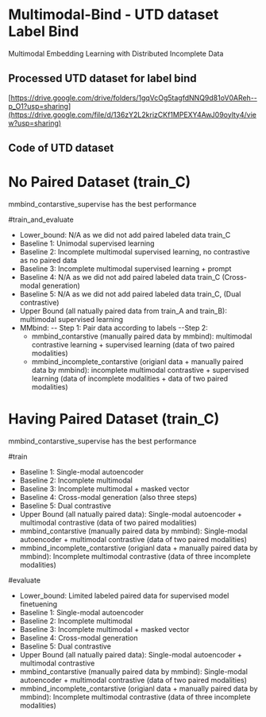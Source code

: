 # Multimodal-Bind - UTD dataset Label Bind
Multimodal Embedding Learning with Distributed Incomplete Data

## Processed UTD dataset for label bind
[https://drive.google.com/drive/folders/1gqVcOg5tagfdNNQ9d81oV0AReh--p_O1?usp=sharing](https://drive.google.com/file/d/136zY2L2krizCKf1MPEXY4AwJ09oylty4/view?usp=sharing)

## Code of UTD dataset

# No Paired Dataset (train_C)
mmbind_contarstive_supervise has the best performance

#train_and_evaluate
- Lower_bound: N/A as we did not add paired labeled data train_C
- Baseline 1: Unimodal supervised learning 
- Baseline 2: Incomplete multimodal supervised learning, no contrastive as no paired data
- Baseline 3: Incomplete multimodal supervised learning + prompt
- Baseline 4: N/A as we did not add paired labeled data train_C (Cross-modal generation)
- Baseline 5: N/A as we did not add paired labeled data train_C, (Dual contrastive)
- Upper Bound (all natually paired data from train_A and train_B): multimodal supervised learning
- MMbind:
  -- Step 1: Pair data according to labels
  --Step 2:
    * mmbind_contarstive (manually paired data by mmbind): multimodal contrastive learning + supervised learning (data of two paired modalities)
    * mmbind_incomplete_contarstive (origianl data + manually paired data by mmbind): incomplete multimodal contrastive  + supervised learning (data of incomplete modalities + data of two paired modalities)

# Having Paired Dataset (train_C)
mmbind_contarstive_supervise has the best performance

#train
- Baseline 1: Single-modal autoencoder
- Baseline 2: Incomplete multimodal
- Baseline 3: Incomplete multimodal + masked vector
- Baseline 4: Cross-modal generation (also three steps)
- Baseline 5: Dual contrastive
- Upper Bound (all natually paired data): Single-modal autoencoder + multimodal contrastive (data of two paired modalities)
- mmbind_contarstive (manually paired data by mmbind): Single-modal autoencoder + multimodal contrastive (data of two paired modalities)
- mmbind_incomplete_contarstive (origianl data + manually paired data by mmbind): Incomplete multimodal contrastive (data of three incomplete modalities)

#evaluate
- Lower_bound: Limited labeled paired data for supervised model finetuening
- Baseline 1: Single-modal autoencoder
- Baseline 2: Incomplete multimodal
- Baseline 3: Incomplete multimodal + masked vector
- Baseline 4: Cross-modal generation
- Baseline 5: Dual contrastive
- Upper Bound (all natually paired data): Single-modal autoencoder + multimodal contrastive
- mmbind_contarstive (manually paired data by mmbind): Single-modal autoencoder + multimodal contrastive (data of two paired modalities)
- mmbind_incomplete_contarstive (origianl data + manually paired data by mmbind): Incomplete multimodal contrastive (data of three incomplete modalities)
